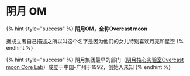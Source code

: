 # 阴月 OM

{% hint style="success" %}
**阴月OM，全称Overcast moon**

据成立者自己描述之所以叫这个名字是因为他们的女儿特别喜欢月亮和星空
{% endhint %}

{% hint style="success" %}
阴月集团最早的部门（[阴月核心实验室Overcast moon Core Lab](../2/studio.md)）成立于中国-广州于1992，创始人未知
{% endhint %}


